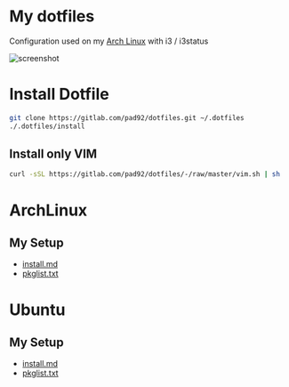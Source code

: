# My dotfiles

Configuration used on my [Arch Linux](https://archlinux.org/) with i3 / i3status

![screenshot](https://gitlab.com/pad92/dotfiles/-/raw/master/archlinux/screenshot.png)


# Install Dotfile

```sh
git clone https://gitlab.com/pad92/dotfiles.git ~/.dotfiles
./.dotfiles/install
```
## Install only VIM

```sh
curl -sSL https://gitlab.com/pad92/dotfiles/-/raw/master/vim.sh | sh
```

# ArchLinux

## My Setup

- [install.md](https://gitlab.com/pad92/dotfilesblob/master/dist/archlinux/install.md)
- [pkglist.txt](https://gitlab.com/pad92/dotfiles/-/raw/master/dist/archlinux/pkglist.txt)

# Ubuntu

## My Setup

- [install.md](https://gitlab.com/pad92/dotfilesblob/master/dist/ubuntu/install.md)
- [pkglist.txt](https://gitlab.com/pad92/dotfiles/-/raw/master/dist/ubuntu/pkglist.txt)
